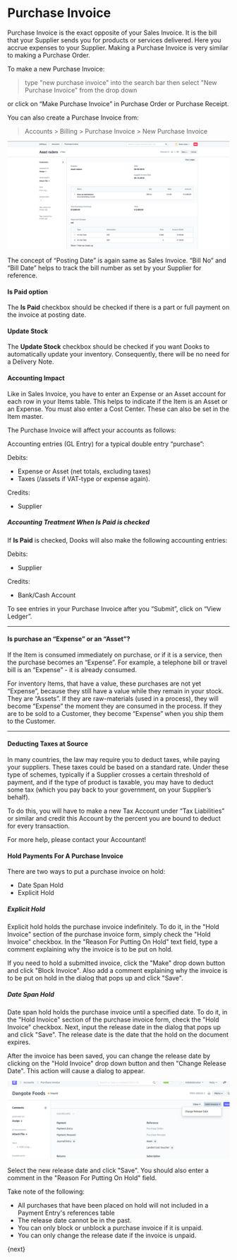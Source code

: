 <!-- add-breadcrumbs -->
# Purchase Invoice

Purchase Invoice is the exact opposite of your Sales Invoice. It is the bill
that your Supplier sends you for products or services delivered. Here you
accrue expenses to your Supplier. Making a Purchase Invoice is very similar to
making a Purchase Order.

To make a new Purchase Invoice:
> type "new purchase invoice" into the search bar then select "New Purchase 
Invoice" from the drop down

or click on “Make Purchase Invoice” in Purchase Order or Purchase Receipt.

You can also create a Purchase Invoice from:
> Accounts > Billing > Purchase Invoice > New Purchase Invoice

<img class="screenshot" alt="Purchase Invoice" src="./assets/purchase-invoice.png">

The concept of “Posting Date” is again same as Sales Invoice. “Bill No” and
“Bill Date” helps to track the bill number as set by your Supplier for
reference.

#### Is Paid option
The **Is Paid** checkbox should be checked if there is a part or full payment 
on the invoice at posting date.

#### Update Stock
The **Update Stock** checkbox should be checked if you want Dooks to automatically
 update your inventory. Consequently, there will be no need for a Delivery Note.

#### Accounting Impact

Like in Sales Invoice, you have to enter an Expense or an Asset account for
each row in your Items table. This helps to indicate if the Item is an Asset
or an Expense. You must also enter a Cost Center. These can also be set in the
Item master.

The Purchase Invoice will affect your accounts as follows:

Accounting entries (GL Entry) for a typical double entry “purchase”:

Debits:

  * Expense or Asset (net totals, excluding taxes)
  * Taxes (/assets if VAT-type or expense again).

Credits:

  * Supplier
  
##### Accounting Treatment When **Is Paid** is checked
If **Is Paid** is checked, Dooks will also make the following
accounting entries:

Debits:

  * Supplier
  
Credits:
  * Bank/Cash Account
  
To see entries in your Purchase Invoice after you “Submit”, click on “View
Ledger”.

* * *

#### Is purchase an “Expense” or an “Asset”?

If the Item is consumed immediately on purchase, or if it is a service, then
the purchase becomes an “Expense”. For example, a telephone bill or travel
bill is an “Expense” - it is already consumed.

For inventory Items, that have a value, these purchases are not yet “Expense”,
because they still have a value while they remain in your stock. They are
“Assets”. If they are raw-materials (used in a process), they will become
“Expense” the moment they are consumed in the process. If they are to be sold
to a Customer, they become “Expense” when you ship them to the Customer.

* * *

#### Deducting Taxes at Source

In many countries, the law may require you to deduct taxes, while paying your
suppliers. These taxes could be based on a standard rate. Under these type of
schemes, typically if a Supplier crosses a certain threshold of payment, and
if the type of product is taxable, you may have to deduct some tax (which you
pay back to your government, on your Supplier’s behalf).

To do this, you will have to make a new Tax Account under “Tax Liabilities” or
similar and credit this Account by the percent you are bound to deduct for
every transaction.

For more help, please contact your Accountant!

#### Hold Payments For A Purchase Invoice
There are two ways to put a purchase invoice on hold:
- Date Span Hold
- Explicit Hold

##### Explicit Hold
Explicit hold holds the purchase invoice indefinitely. 
To do it, in the "Hold Invoice" section of the purchase invoice form, simply 
check the "Hold Invoice" checkbox. In the "Reason For Putting On Hold" text 
field, type a comment explaining why the invoice is to be put on hold.

If you need to hold a submitted invoice, click the "Make" drop down button 
and click "Block Invoice". Also add a comment explaining why the invoice is 
to be put on hold in the dialog that pops up and click "Save".

##### Date Span Hold
Date span hold holds the purchase invoice until a 
specified date. To do it, in the "Hold Invoice" section of the purchase 
invoice form, check the "Hold Invoice" checkbox. Next, input the release date 
in the dialog that pops up and click "Save". The release date is the date 
that the hold on the document expires.

After the invoice has been saved, you can change the release date by clicking 
on the "Hold Invoice" drop down button and then "Change Release Date". This 
action will cause a dialog to appear. 

<img class="screenshot" alt="Purchase Invoice on hold" src="./assets/purchase-invoice-hold.png">

Select the new release date and click "Save". You should also enter a comment 
in the "Reason For Putting On Hold" field.

Take note of the following:
- All purchases that have been placed on hold will not included in a Payment Entry's references table
- The release date cannot be in the past.
- You can only block or unblock a purchase invoice if it is unpaid.
- You can only change the release date if the invoice is unpaid.
 

{next}
